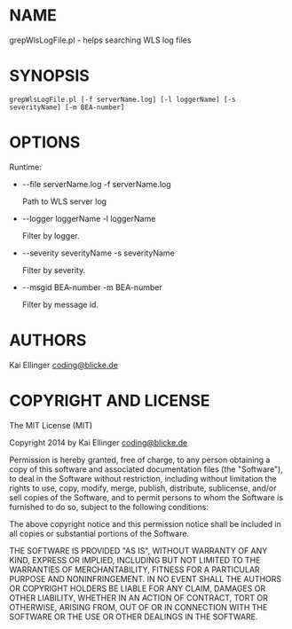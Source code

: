 # NAME

grepWlsLogFile.pl - helps searching WLS log files

# SYNOPSIS

`grepWlsLogFile.pl [-f serverName.log]
                 [-l loggerName]
                 [-s severityName]
                 [-m BEA-number]`

# OPTIONS

Runtime:

- \--file serverName.log   -f serverName.log

    Path to WLS server log

- \--logger loggerName   -l loggerName

    Filter by logger.

- \--severity severityName   -s severityName

    Filter by severity.

- \--msgid BEA-number   -m BEA-number

    Filter by message id.

# AUTHORS

Kai Ellinger <coding@blicke.de>

# COPYRIGHT AND LICENSE

The MIT License (MIT)

Copyright 2014 by Kai Ellinger <coding@blicke.de>

Permission is hereby granted, free of charge, to any person obtaining a copy
of this software and associated documentation files (the "Software"), to deal
in the Software without restriction, including without limitation the rights
to use, copy, modify, merge, publish, distribute, sublicense, and/or sell
copies of the Software, and to permit persons to whom the Software is
furnished to do so, subject to the following conditions:

The above copyright notice and this permission notice shall be included in
all copies or substantial portions of the Software.

THE SOFTWARE IS PROVIDED "AS IS", WITHOUT WARRANTY OF ANY KIND, EXPRESS OR
IMPLIED, INCLUDING BUT NOT LIMITED TO THE WARRANTIES OF MERCHANTABILITY,
FITNESS FOR A PARTICULAR PURPOSE AND NONINFRINGEMENT. IN NO EVENT SHALL THE
AUTHORS OR COPYRIGHT HOLDERS BE LIABLE FOR ANY CLAIM, DAMAGES OR OTHER
LIABILITY, WHETHER IN AN ACTION OF CONTRACT, TORT OR OTHERWISE, ARISING FROM,
OUT OF OR IN CONNECTION WITH THE SOFTWARE OR THE USE OR OTHER DEALINGS IN
THE SOFTWARE.
